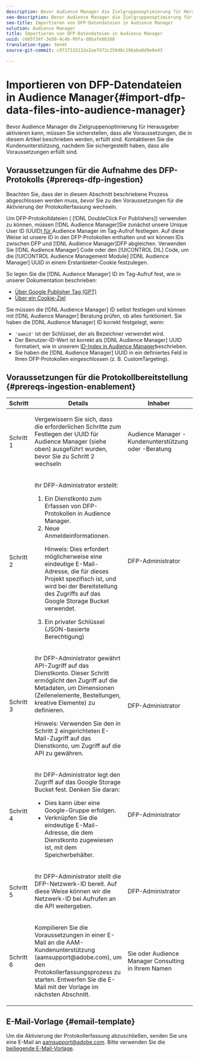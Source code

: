 ```yaml
---
description: Bevor Audience Manager die Zielgruppenoptimierung für Herausgeber aktivieren kann, müssen Sie sicherstellen, dass alle Voraussetzungen, die in diesem Artikel beschrieben werden, erfüllt sind. Kontaktieren Sie die Kundenunterstützung, nachdem Sie sichergestellt haben, dass alle Voraussetzungen erfüllt sind.
seo-description: Bevor Audience Manager die Zielgruppenoptimierung für Herausgeber aktivieren kann, müssen Sie sicherstellen, dass alle Voraussetzungen, die in diesem Artikel beschrieben werden, erfüllt sind. Kontaktieren Sie die Kundenunterstützung, nachdem Sie sichergestellt haben, dass alle Voraussetzungen erfüllt sind.
seo-title: Importieren von DFP-Datendateien in Audience Manager
solution: Audience Manager
title: Importieren von DFP-Datendateien in Audience Manager
uuid: c685f34f-3e50-4c4b-99fa-d8bafe0b268
translation-type: tm+mt
source-git-commit: c9737315132e2ae7d72c250d8c196abe8d9e0e43

---
```



# Importieren von DFP-Datendateien in Audience Manager{#import-dfp-data-files-into-audience-manager}

Bevor Audience Manager die Zielgruppenoptimierung für Herausgeber aktivieren kann, müssen Sie sicherstellen, dass alle Voraussetzungen, die in diesem Artikel beschrieben werden, erfüllt sind. Kontaktieren Sie die Kundenunterstützung, nachdem Sie sichergestellt haben, dass alle Voraussetzungen erfüllt sind.

## Voraussetzungen für die Aufnahme des DFP-Protokolls {#prereqs-dfp-ingestion}

Beachten Sie, dass der in diesem Abschnitt beschriebene Prozess abgeschlossen werden muss, *bevor* Sie zu den Voraussetzungen für die Aktivierung der Protokollerfassung wechseln.

Um DFP-Protokolldateien ( [!DNL DoubleClick For Publishers]) verwenden zu können, müssen [!DNL Audience Manager]Sie zunächst unsere Unique User ID (UUID)[ für ](../../../reference/ids-in-aam.md)Audience Manager im Tag-Aufruf festlegen. Auf diese Weise ist unsere ID in den DFP-Protokollen enthalten und wir können IDs zwischen DFP und [!DNL Audience Manager]DFP abgleichen. Verwenden Sie [!DNL Audience Manager] Code oder den [!UICONTROL DIL] Code, um die [!UICONTROL Audience Management Module] [!DNL Audience Manager] UUID in einem Erstanbieter-Cookie festzulegen.

So legen Sie die [!DNL Audience Manager] ID im Tag-Aufruf fest, wie in unserer Dokumentation beschrieben:

* [Über Google Publisher Tag (GPT)](../../../integration/gpt-aam-destination/gpt-aam-create-destination.md)
* [Über ein Cookie-Ziel](../../../integration/gpt-aam-destination/gpt-aam-modify-api.md)

Sie müssen die [!DNL Audience Manager] ID selbst festlegen und können mit [!DNL Audience Manager] Beratung prüfen, ob alles funktioniert. Sie haben die [!DNL Audience Manager] ID korrekt festgelegt, wenn:

* `'aamid'` ist der Schlüssel, der als Bezeichner verwendet wird.
* Der Benutzer-ID-Wert ist korrekt als [!DNL Audience Manager] UUID formatiert, wie in unserem [ID-Index in Audience Manager](../../../reference/ids-in-aam.md)beschrieben.
* Sie haben die [!DNL Audience Manager] UUID in ein definiertes Feld in Ihren DFP-Protokollen eingeschlossen (z. B. CustomTargeting).

## Voraussetzungen für die Protokollbereitstellung {#prereqs-ingestion-enablement}

<table id="table_C980A9F9B0FB4157B4908A64768B1571"> 
 <thead> 
  <tr> 
   <th colname="col1" class="entry"> Schritt </th> 
   <th colname="col2" class="entry"> Details </th> 
   <th colname="col3" class="entry"> Inhaber </th> 
  </tr> 
 </thead>
 <tbody> 
  <tr> 
   <td colname="col1"> <p>Schritt 1 </p> </td> 
   <td colname="col2"> <p>Vergewissern Sie sich, dass die erforderlichen Schritte zum Festlegen der UUID für <span class="keyword"> Audience Manager</span> (siehe oben) ausgeführt wurden, bevor Sie zu Schritt 2 wechseln </p> </td> 
   <td colname="col3"> <p><span class="keyword"> Audience Manager</span> -Kundenunterstützung oder -Beratung </p> </td> 
  </tr> 
  <tr> 
   <td colname="col1"> <p>Schritt 2 </p> </td> 
   <td colname="col2"> <p>Ihr DFP-Administrator erstellt: </p> <p> 
     <ol id="ol_FCFA9B11CFF948A488DF9CB298FC04C4"> 
      <li id="li_BC946EDCC3324578AEB64EDDA55B5ACA">Ein Dienstkonto zum Erfassen von DFP-Protokollen in <span class="keyword"> Audience Manager</span>. </li> 
      <li id="li_6B2FC7D73A3246419E55C004E17ACA25">Neue Anmeldeinformationen. <p>Hinweis:  Dies erfordert möglicherweise eine eindeutige E-Mail-Adresse, die für dieses Projekt spezifisch ist, und wird bei der Bereitstellung des Zugriffs auf das Google Storage Bucket verwendet. </p> </li> 
      <li id="li_95444B9FD1B34659A9634814B262A681">Ein privater Schlüssel (JSON-basierte Berechtigung) </li> 
     </ol> </p> </td> 
   <td colname="col3"> <p>DFP-Administrator </p> </td> 
  </tr> 
  <tr> 
   <td colname="col1"> <p>Schritt 3 </p> </td> 
   <td colname="col2"> <p>Ihr DFP-Administrator gewährt API-Zugriff auf das Dienstkonto. Dieser Schritt ermöglicht den Zugriff auf die Metadaten, um Dimensionen (Zeilenelemente, Bestellungen, kreative Elemente) zu definieren. <p>Hinweis:  Verwenden Sie den in Schritt 2 eingerichteten E-Mail-Zugriff auf das Dienstkonto, um Zugriff auf die API zu gewähren. </p> </p> </td> 
   <td colname="col3"> <p>DFP-Administrator </p> </td> 
  </tr> 
  <tr> 
   <td colname="col1"> <p>Schritt 4 </p> </td> 
   <td colname="col2"> <p>Ihr DFP-Administrator legt den Zugriff auf das Google Storage Bucket fest. Denken Sie daran: </p> <p> 
     <ul id="ul_3E8DCC73454243D998BD9024D0966A4E"> 
      <li id="li_3691DBD28006412288458175F75873C6">Dies kann über eine Google-Gruppe erfolgen. </li> 
      <li id="li_4774806B263245CEAAAB89BD2AA7F23F">Verknüpfen Sie die eindeutige E-Mail-Adresse, die dem Dienstkonto zugewiesen ist, mit dem Speicherbehälter. </li> 
     </ul> </p> </td> 
   <td colname="col3"> <p>DFP-Administrator </p> </td> 
  </tr> 
  <tr> 
   <td colname="col1"> <p>Schritt 5 </p> </td> 
   <td colname="col2"> <p>Ihr DFP-Administrator stellt die DFP-Netzwerk-ID bereit. Auf diese Weise können wir die Netzwerk-ID bei Aufrufen an die API weitergeben. </p> </td> 
   <td colname="col3"> <p>DFP-Administrator </p> </td> 
  </tr> 
  <tr> 
   <td colname="col1"> <p>Schritt 6 </p> </td> 
   <td colname="col2"> <p>Kompilieren Sie die Voraussetzungen in einer E-Mail an die AAM-Kundenunterstützung (aamsupport@adobe.com), um den Protokollerfassungsprozess zu starten. Entwerfen Sie die E-Mail mit der Vorlage im nächsten Abschnitt. </p> </td> 
   <td colname="col3"> <p>Sie oder <span class="keyword"> Audience Manager</span> Consulting in Ihrem Namen </p> </td> 
  </tr> 
 </tbody> 
</table>

## E-Mail-Vorlage {#email-template}

Um die Aktivierung der Protokollerfassung abzuschließen, senden Sie uns eine E-Mail an aamsupport@adobe.com. Bitte verwenden Sie die [beiliegende E-Mail-Vorlage](assets/enable_dfp_ingestion.txt).
